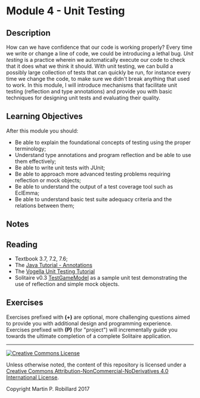 # Module 4 - Unit Testing

## Description

How can we have confidence that our code is working properly? Every time we write or change a line of code, we could be introducing a lethal bug. *Unit testing* is a practice wherein we automatically execute our code to check that it does what we think it should. With unit testing, we can build a possibly large collection of tests that can quickly be run, for instance every time we change the code, to make sure we didn't break anything that used to work. In this module, I will introduce mechanisms that facilitate unit testing (reflection and type annotations) and provide you with basic techniques for designing unit tests and evaluating their quality.

## Learning Objectives

After this module you should:

* Be able to explain the foundational concepts of testing using the proper terminology;
* Understand type annotations and program reflection and be able to use them effectively;
* Be able to write unit tests with JUnit;
* Be able to approach more advanced testing problems requiring reflection or mock objects;
* Be able to understand the output of a test coverage tool such as EclEmma;
* Be able to understand basic test suite adequacy criteria and the relations between them;

## Notes

## Reading

* Textbook 3.7, 7.2, 7.6;
* The [Java Tutorial - Annotations](https://docs.oracle.com/javase/tutorial/java/annotations/index.html)
* The [Vogella Unit Testing Tutorial](http://www.vogella.com/tutorials/JUnit/article.html)
* Solitaire v0.3 [TestGameModel](https://github.com/prmr/Solitaire/blob/v0.3/test/ca/mcgill/cs/stg/solitaire/model/TestGameModel.java) as a sample unit test demonstrating the use of reflection and simple mock objects.

## Exercises

Exercises prefixed with **(+)** are optional, more challenging questions aimed to provide you with additional design and programming experience. Exercises prefixed with **(P)** (for "project") will incrementally guide you towards the ultimate completion of a complete Solitaire application.

---

<a rel="license" href="http://creativecommons.org/licenses/by-nc-nd/4.0/"><img alt="Creative Commons License" style="border-width:0" src="https://i.creativecommons.org/l/by-nc-nd/4.0/88x31.png" /></a>

Unless otherwise noted, the content of this repository is licensed under a <a rel="license" href="http://creativecommons.org/licenses/by-nc-nd/4.0/">Creative Commons Attribution-NonCommercial-NoDerivatives 4.0 International License</a>. 

Copyright Martin P. Robillard 2017
